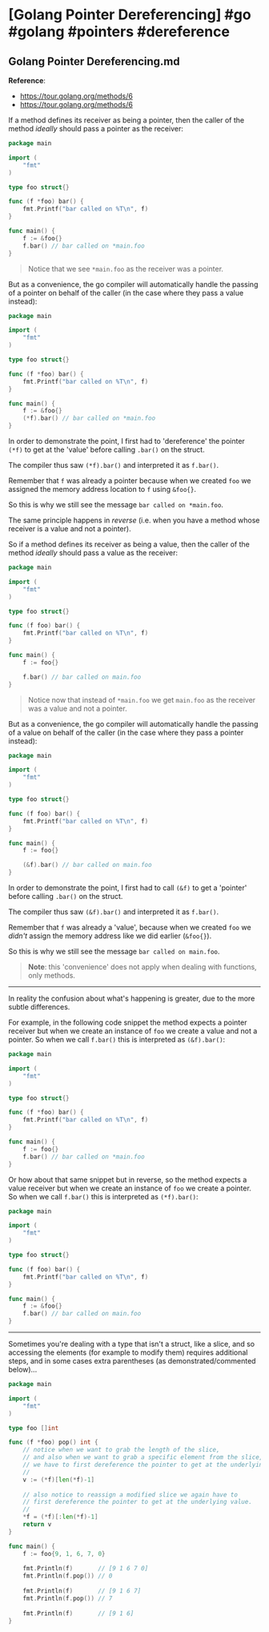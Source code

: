 # [Golang Pointer Dereferencing] #go #golang #pointers #dereference

## Golang Pointer Dereferencing.md

**Reference**: 
- https://tour.golang.org/methods/6
- https://tour.golang.org/methods/6

If a method defines its receiver as being a pointer, then the caller of the method _ideally_ should pass a pointer as the receiver:

```go
package main

import (
	"fmt"
)

type foo struct{}

func (f *foo) bar() {
	fmt.Printf("bar called on %T\n", f)
}

func main() {
	f := &foo{}
	f.bar() // bar called on *main.foo
}
```

> Notice that we see `*main.foo` as the receiver was a pointer.

But as a convenience, the go compiler will automatically handle the passing of a pointer on behalf of the caller (in the case where they pass a value instead):

```go
package main

import (
	"fmt"
)

type foo struct{}

func (f *foo) bar() {
	fmt.Printf("bar called on %T\n", f)
}

func main() {
	f := &foo{}
    (*f).bar() // bar called on *main.foo
}
```

In order to demonstrate the point, I first had to 'dereference' the pointer `(*f)` to get at the 'value' before calling `.bar()` on the struct.

The compiler thus saw `(*f).bar()` and interpreted it as `f.bar()`.

Remember that `f` was already a pointer because when we created `foo` we assigned the memory address location to `f` using `&foo{}`.

So this is why we still see the message `bar called on *main.foo`.

The same principle happens in _reverse_ (i.e. when you have a method whose receiver is a value and not a pointer). 

So if a method defines its receiver as being a value, then the caller of the method _ideally_ should pass a value as the receiver:

```go
package main

import (
	"fmt"
)

type foo struct{}

func (f foo) bar() {
	fmt.Printf("bar called on %T\n", f)
}

func main() {
	f := foo{}

	f.bar() // bar called on main.foo
}
```

> Notice now that instead of `*main.foo` we get `main.foo` as the receiver was a value and not a pointer. 

But as a convenience, the go compiler will automatically handle the passing of a value on behalf of the caller (in the case where they pass a pointer instead):

```go
package main

import (
	"fmt"
)

type foo struct{}

func (f foo) bar() {
	fmt.Printf("bar called on %T\n", f)
}

func main() {
	f := foo{}

	(&f).bar() // bar called on main.foo
}
```

In order to demonstrate the point, I first had to call `(&f)` to get a 'pointer' before calling `.bar()` on the struct.

The compiler thus saw `(&f).bar()` and interpreted it as `f.bar()`.

Remember that `f` was already a 'value', because when we created `foo` we _didn't_ assign the memory address like we did earlier (`&foo{}`).

So this is why we still see the message `bar called on main.foo`.

> **Note**: this 'convenience' does not apply when dealing with functions, only methods.

---

In reality the confusion about what's happening is greater, due to the more subtle differences.

For example, in the following code snippet the method expects a pointer receiver but when we create an instance of `foo` we create a value and not a pointer. So when we call `f.bar()` this is interpreted as `(&f).bar()`:

```go
package main

import (
	"fmt"
)

type foo struct{}

func (f *foo) bar() {
	fmt.Printf("bar called on %T\n", f)
}

func main() {
	f := foo{}
	f.bar() // bar called on *main.foo
}
```

Or how about that same snippet but in reverse, so the method expects a value receiver but when we create an instance of `foo` we create a pointer. So when we call `f.bar()` this is interpreted as `(*f).bar()`:

```go
package main

import (
	"fmt"
)

type foo struct{}

func (f foo) bar() {
	fmt.Printf("bar called on %T\n", f)
}

func main() {
	f := &foo{}
	f.bar() // bar called on main.foo
}
```

---

Sometimes you're dealing with a type that isn't a struct, like a slice, and so accessing the elements (for example to modify them) requires additional steps, and in some cases extra parentheses (as demonstrated/commented below)...

```go
package main

import (
	"fmt"
)

type foo []int

func (f *foo) pop() int {
    // notice when we want to grab the length of the slice,
  	// and also when we want to grab a specific element from the slice,
    // we have to first dereference the pointer to get at the underlying value.
  	//
	v := (*f)[len(*f)-1]
  
  	// also notice to reassign a modified slice we again have to
  	// first dereference the pointer to get at the underlying value.
  	//
	*f = (*f)[:len(*f)-1]
	return v
}

func main() {
	f := foo{9, 1, 6, 7, 0}
	
	fmt.Println(f)       // [9 1 6 7 0]
	fmt.Println(f.pop()) // 0
	
	fmt.Println(f)       // [9 1 6 7]
	fmt.Println(f.pop()) // 7
	
	fmt.Println(f)       // [9 1 6]
}
```

